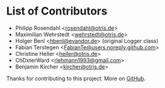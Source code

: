 # List of Contributors

- Philipp Rosendahl \<rosendahl@otris.de>
- Maximilian Wehrstedt \<wehrstedt@otris.de>
- Holger Benl \<hbenl@evandor.de> (original Logger class)
- Fabian Terstegen \<FabianTe@users.noreply.github.com>
- Christine Heller \<heller@otris.de>
- ChDxterWard \<rlehmann1993@gmail.com>
- Benjamin Kircher \<kircher@otris.de>

Thanks for contributing to this project. More on [GitHub](https://github.com/otris/vscode-janus-debug/graphs/contributors).
